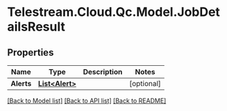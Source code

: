 # Telestream.Cloud.Qc.Model.JobDetailsResult
## Properties

Name | Type | Description | Notes
------------ | ------------- | ------------- | -------------
**Alerts** | [**List&lt;Alert&gt;**](Alert.md) |  | [optional] 

[[Back to Model list]](../README.md#documentation-for-models) [[Back to API list]](../README.md#documentation-for-api-endpoints) [[Back to README]](../README.md)

